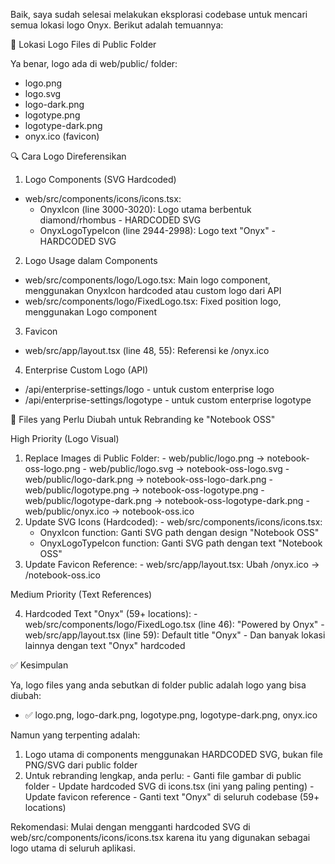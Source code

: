 Baik, saya sudah selesai melakukan eksplorasi codebase untuk mencari semua lokasi logo Onyx. Berikut adalah temuannya:

  📍 Lokasi Logo Files di Public Folder

  Ya benar, logo ada di web/public/ folder:
  - logo.png
  - logo.svg
  - logo-dark.png
  - logotype.png
  - logotype-dark.png
  - onyx.ico (favicon)

  🔍 Cara Logo Direferensikan

  1. Logo Components (SVG Hardcoded)

  - web/src/components/icons/icons.tsx:
    - OnyxIcon (line 3000-3020): Logo utama berbentuk diamond/rhombus - HARDCODED SVG
    - OnyxLogoTypeIcon (line 2944-2998): Logo text "Onyx" - HARDCODED SVG

  2. Logo Usage dalam Components

  - web/src/components/logo/Logo.tsx: Main logo component, menggunakan OnyxIcon hardcoded atau custom logo dari API
  - web/src/components/logo/FixedLogo.tsx: Fixed position logo, menggunakan Logo component

  3. Favicon

  - web/src/app/layout.tsx (line 48, 55): Referensi ke /onyx.ico

  4. Enterprise Custom Logo (API)

  - /api/enterprise-settings/logo - untuk custom enterprise logo
  - /api/enterprise-settings/logotype - untuk custom enterprise logotype

  📝 Files yang Perlu Diubah untuk Rebranding ke "Notebook OSS"

  High Priority (Logo Visual)

  1. Replace Images di Public Folder:
    - web/public/logo.png → notebook-oss-logo.png
    - web/public/logo.svg → notebook-oss-logo.svg
    - web/public/logo-dark.png → notebook-oss-logo-dark.png
    - web/public/logotype.png → notebook-oss-logotype.png
    - web/public/logotype-dark.png → notebook-oss-logotype-dark.png
    - web/public/onyx.ico → notebook-oss.ico
  2. Update SVG Icons (Hardcoded):
    - web/src/components/icons/icons.tsx:
        - OnyxIcon function: Ganti SVG path dengan design "Notebook OSS"
      - OnyxLogoTypeIcon function: Ganti SVG path dengan text "Notebook OSS"
  3. Update Favicon Reference:
    - web/src/app/layout.tsx: Ubah /onyx.ico → /notebook-oss.ico

  Medium Priority (Text References)

  4. Hardcoded Text "Onyx" (59+ locations):
    - web/src/components/logo/FixedLogo.tsx (line 46): "Powered by Onyx"
    - web/src/app/layout.tsx (line 59): Default title "Onyx"
    - Dan banyak lokasi lainnya dengan text "Onyx" hardcoded

  ✅ Kesimpulan

  Ya, logo files yang anda sebutkan di folder public adalah logo yang bisa diubah:
  - ✅ logo.png, logo-dark.png, logotype.png, logotype-dark.png, onyx.ico

  Namun yang terpenting adalah:
  1. Logo utama di components menggunakan HARDCODED SVG, bukan file PNG/SVG dari public folder
  2. Untuk rebranding lengkap, anda perlu:
    - Ganti file gambar di public folder
    - Update hardcoded SVG di icons.tsx (ini yang paling penting)
    - Update favicon reference
    - Ganti text "Onyx" di seluruh codebase (59+ locations)

  Rekomendasi: Mulai dengan mengganti hardcoded SVG di web/src/components/icons/icons.tsx karena itu yang digunakan sebagai
  logo utama di seluruh aplikasi.